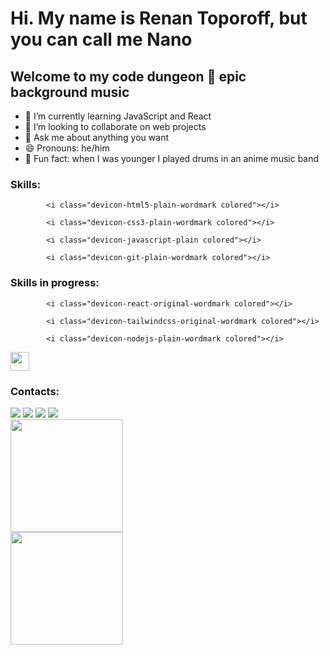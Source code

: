           
# Hi. My name is Renan Toporoff, but you can call me Nano 
## Welcome to my code dungeon 🏰 **epic background music**

- 🌱 I’m currently learning JavaScript and React
- 👯 I’m looking to collaborate on web projects
- 💬 Ask me about anything you want
- 😄 Pronouns: he/him
- 🥁 Fun fact: when I was younger I played drums in an anime music band

### Skills:

            <i class="devicon-html5-plain-wordmark colored"></i>
          
            <i class="devicon-css3-plain-wordmark colored"></i>
          
            <i class="devicon-javascript-plain colored"></i>
          
            <i class="devicon-git-plain-wordmark colored"></i>

### Skills in progress:

            <i class="devicon-react-original-wordmark colored"></i>
          
            <i class="devicon-tailwindcss-original-wordmark colored"></i>
          
            <i class="devicon-nodejs-plain-wordmark colored"></i>
<img src="https://cdn.jsdelivr.net/gh/devicons/devicon/icons/python/python-original.svg" width="30" height="30"/>

             
          

### Contacts:
<div>
<a href="https://instagram.com/nanoroff" target="_blank"><img loading="lazy" src="https://img.shields.io/badge/-Instagram-%23E4405F?style=for-the-badge&logo=instagram&logoColor=white" target="_blank"></a>
<a href="https://www.twitch.tv/nanoroff" target="_blank"><img loading="lazy" src="https://img.shields.io/badge/Twitch-9146FF?style=for-the-badge&logo=twitch&logoColor=white" target="_blank"></a>
<a href = "mailto:renan.toporoff@gmail.com"><img loading="lazy" src="https://img.shields.io/badge/Gmail-D14836?style=for-the-badge&logo=gmail&logoColor=white" target="_blank"></a>
<a href="https://www.linkedin.com/in/rtoporoff" target="_blank"><img loading="lazy" src="https://img.shields.io/badge/-LinkedIn-%230077B5?style=for-the-badge&logo=linkedin&logoColor=white" target="_blank"></a>   
</div>

<div>
<a href="https://github.com/rtoporoff">
<img loading="lazy" height="180em" src="https://github-readme-stats.vercel.app/api/top-langs/?username=rtoporoff&layout=compact&langs_count=7&theme=dracula"/>
  <br>
<img loading="lazy" height="180em" src="https://github-readme-stats.vercel.app/api?username=rtoporoff&show_icons=true&theme=dracula&include_all_commits=true&count_private=true"/>
</div>
